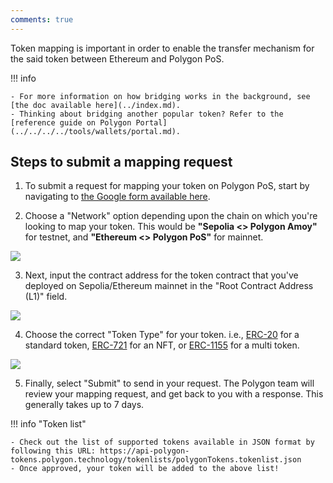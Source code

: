 ```yaml
---
comments: true
---
```


Token mapping is important in order to enable the transfer mechanism for the said token between Ethereum and Polygon PoS.

!!! info

    - For more information on how bridging works in the background, see [the doc available here](../index.md).
    - Thinking about bridging another popular token? Refer to the [reference guide on Polygon Portal](../../../../tools/wallets/portal.md).

## Steps to submit a mapping request

1. To submit a request for mapping your token on Polygon PoS, start by navigating to [the Google form available here](https://docs.google.com/forms/d/e/1FAIpQLSeq8HTef2dYpRx35_WWYhyr4C146K9dfhyYJQcoD1RuTTVABg/viewform).

2. Choose a "Network" option depending upon the chain on which you're looking to map your token. This would be **"Sepolia <> Polygon Amoy"** for testnet, and **"Ethereum <> Polygon PoS"** for mainnet.

  ![](../../../../img/pos/token-mapping-1.png)

3. Next, input the contract address for the token contract that you've deployed on Sepolia/Ethereum mainnet in the "Root Contract Address (L1)" field.

  ![](../../../../img/pos/token-mapping-2.png)

4. Choose the correct "Token Type" for your token. i.e., [ERC-20](https://eips.ethereum.org/EIPS/eip-20) for a standard token, [ERC-721](https://eips.ethereum.org/EIPS/eip-721) for an NFT, or [ERC-1155](https://eips.ethereum.org/EIPS/eip-1155) for a multi token.

  ![](../../../../img/pos/token-mapping-3.png)

5. Finally, select "Submit" to send in your request. The Polygon team will review your mapping request, and get back to you with a response. This generally takes up to 7 days.

!!! info "Token list"

    - Check out the list of supported tokens available in JSON format by following this URL: https://api-polygon-tokens.polygon.technology/tokenlists/polygonTokens.tokenlist.json
    - Once approved, your token will be added to the above list!
